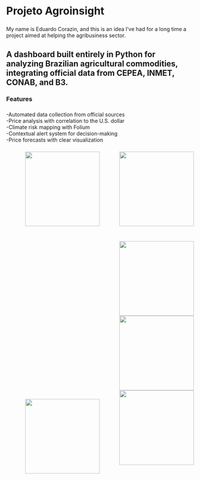 <h1 align="left">Projeto Agroinsight</h1>

###

<p align="left">My name is Eduardo Corazin, and this is an idea I’ve had for a long time a project aimed at helping the agribusiness sector.</p>

###

<h2 align="left">A dashboard built entirely in Python for analyzing Brazilian agricultural commodities, integrating official data from CEPEA, INMET, CONAB, and B3.</h2>

###

<h3 align="left">Features</h3>

###

<p align="left">-Automated data collection from official sources<br>-Price analysis with correlation to the U.S. dollar<br>-Climate risk mapping with Folium<br>-Contextual alert system for decision-making<br>-Price forecasts with clear visualization</p>

###

<img align="right" height="200" src="https://i.imgur.com/MuiqsG3.png"  />

###

<div align="center">
  <img height="200" src="https://i.imgur.com/gvR6NG9.png"  />
</div>

###

<br clear="both">

<img align="right" height="200" src="https://i.imgur.com/7kXakOW.png"  />

###

<br clear="both">

<img align="right" height="200" src="https://i.imgur.com/UbRjmPm.png"  />

###

<br clear="both">

<img align="right" height="200" src="https://i.imgur.com/tVt66gM.png"  />

###

<div align="center">
  <img height="200" src="https://i.imgur.com/hpsU0tO.png"  />
</div>

###